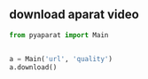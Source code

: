 ## download aparat video


```python
from pyaparat import Main


a = Main('url', 'quality')
a.download()
```